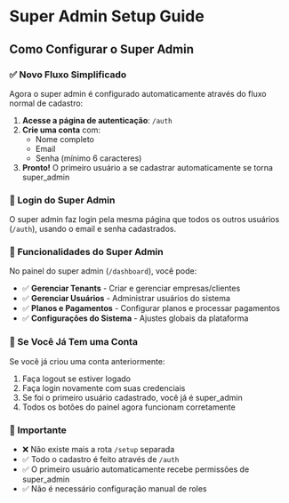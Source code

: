 # Super Admin Setup Guide

## Como Configurar o Super Admin

### ✅ Novo Fluxo Simplificado

Agora o super admin é configurado automaticamente através do fluxo normal de cadastro:

1. **Acesse a página de autenticação**: `/auth`
2. **Crie uma conta** com:
   - Nome completo
   - Email
   - Senha (mínimo 6 caracteres)
3. **Pronto!** O primeiro usuário a se cadastrar automaticamente se torna super_admin

### 🔑 Login do Super Admin

O super admin faz login pela mesma página que todos os outros usuários (`/auth`), usando o email e senha cadastrados.

### 🎯 Funcionalidades do Super Admin

No painel do super admin (`/dashboard`), você pode:

- ✅ **Gerenciar Tenants** - Criar e gerenciar empresas/clientes
- ✅ **Gerenciar Usuários** - Administrar usuários do sistema
- ✅ **Planos e Pagamentos** - Configurar planos e processar pagamentos
- ✅ **Configurações do Sistema** - Ajustes globais da plataforma

### 🔧 Se Você Já Tem uma Conta

Se você já criou uma conta anteriormente:

1. Faça logout se estiver logado
2. Faça login novamente com suas credenciais
3. Se foi o primeiro usuário cadastrado, você já é super_admin
4. Todos os botões do painel agora funcionam corretamente

### 📝 Importante

- ❌ Não existe mais a rota `/setup` separada
- ✅ Todo o cadastro é feito através de `/auth`
- ✅ O primeiro usuário automaticamente recebe permissões de super_admin
- ✅ Não é necessário configuração manual de roles
